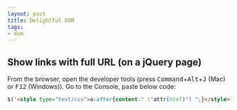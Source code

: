 ```yaml
---
layout: post
title: Delightful DOM
tags:
- dom
---
```


## Show links with full URL (on a jQuery page)

From the browser, open the developer tools (press <kbd>Command</kbd>+<kbd>Alt</kbd>+<kbd>J</kbd> (Mac) or <kbd>F12</kbd> (Windows)). Go to the Console, paste below code:

```html
$('<style type="text/css">a:after{content:" ("attr(href)") ";}</style>').appendTo(document.head);
```
